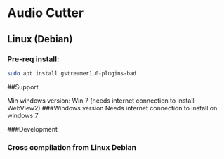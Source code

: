 # Audio Cutter

## Linux (Debian)

### Pre-req install:

```bash
sudo apt install gstreamer1.0-plugins-bad
```

##Support

Min windows version: Win 7 (needs internet connection to install WebView2)
###Windows version
Needs internet connection to install on windows 7

###Development

### Cross compilation from Linux Debian
